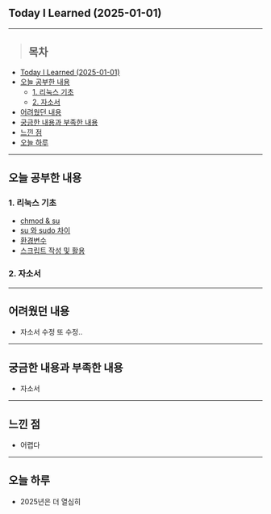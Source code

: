 ## Today I Learned (2025-01-01)
---
> ## 목차
- [Today I Learned (2025-01-01)](#today-i-learned-2025-01-01)
- [오늘 공부한 내용](#오늘-공부한-내용)
  - [1. 리눅스 기초](#1-리눅스-기초)
  - [2. 자소서](#2-자소서)
- [어려웠던 내용](#어려웠던-내용)
- [궁금한 내용과 부족한 내용](#궁금한-내용과-부족한-내용)
- [느낀 점](#느낀-점)
- [오늘 하루](#오늘-하루)
---

## 오늘 공부한 내용
### 1. 리눅스 기초
- [chmod & su](https://mane-datalab.tistory.com/entry/Linux-%EB%A6%AC%EB%88%85%EC%8A%A4-chmod-su)
- [su 와 sudo 차이](https://mane-datalab.tistory.com/entry/Linux-%EB%A6%AC%EB%88%85%EC%8A%A4-su-%EC%99%80-sudo-%EC%B0%A8%EC%9D%B4)
- [환경변수](https://mane-datalab.tistory.com/entry/Linux-%EB%A6%AC%EB%88%85%EC%8A%A4-%ED%99%98%EA%B2%BD-%EB%B3%80%EC%88%98)
- [스크립트 작성 및 활용](https://mane-datalab.tistory.com/entry/Linux-%EB%A6%AC%EB%88%85%EC%8A%A4-%EC%8A%A4%ED%81%AC%EB%A6%BD%ED%8A%B8-%EC%9E%91%EC%84%B1-%EB%B0%8F-%ED%99%9C%EC%9A%A9)

### 2. 자소서
---
## 어려웠던 내용
- 자소서 수정 또 수정..
---
## 궁금한 내용과 부족한 내용
- 자소서
---
## 느낀 점
- 어렵다
---
## 오늘 하루
- 2025년은 더 열심히
<!-- <img src="이미지 주소" width="100%" height="100%"/> -->
